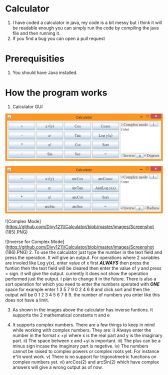 # Calculator
1. I have coded a calculator in java, my code is a bit messy but i think it will be readable enough you can simply run the code by compiling the java file and then running it.
2. If you find a bug you can open a pull request

# Prerequisities
1. You should have Java installed.

# How the program works

1. Calculator GUI 

![Normal](https://github.com/Divy1211/Calculator/blob/master/images/Capture.PNG)

![Inverse](https://github.com/Divy1211/Calculator/blob/master/images/Cap4ture.PNG)

![Complex Mode](https://github.com/Divy1211/Calculator/blob/master/images/Screenshot (185).PNG)

![Inverse for Complex Mode](https://github.com/Divy1211/Calculator/blob/master/images/Screenshot (186).PNG)
2. To use the calculator just type the number in the text field and press the operation. It will give an output. For operations where 2 variables are involed like Log y(x), enter value of x first ***ALWAYS*** then press the funtion then the text field will be cleared then enter the value of y and press = sign. it will give the output. currently it does not show the operation performed just the output. I plan to change it in the future. There is also a sort operation for which you need to enter the numbers sperated with ***ONE*** space for example enter 1 3 5 7 9 0 2 4 6 8 and click sort and then the output will be 0 1 2 3 4 5 6 7 8 9. the number of numbers you enter like this does not have a limit.

3. As shown in the images above the calculator has inverse funtions. It supports the 2 mathematical constants π and e

4. It supports complex numbers. There are a few things to keep in mind while working with complex numbers. They are:
i) Always enter the number in the format x +yi where x is the real part and y is the imaginary part.
ii) The space between x and +yi is important.
iii) The plus can be a minus sign incase the imaginary part is negetive.
iv) The numbers cannot be raised to complex powers or complex roots yet. For instance e^iπ wont work.
v) There is no support for trigonotmetric functions on complex numbers yet.
vi) arcCos(2) and arcSin(2) which have complex answers will give a wrong output as of now.

